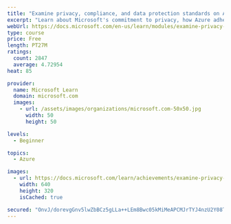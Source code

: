 ```yaml
---
title: "Examine privacy, compliance, and data protection standards on Azure"
excerpt: "Learn about Microsoft's commitment to privacy, how Azure adheres to common regulatory and compliance standards, and additional considerations government agencies need to make."
webUrl: https://docs.microsoft.com/en-us/learn/modules/examine-privacy-compliance-data-protection-standards/
type: course
price: Free
length: PT27M
ratings:
  count: 2847
  average: 4.72954
heat: 85

provider:
  name: Microsoft Learn
  domain: microsoft.com
  images:
    - url: /assets/images/organizations/microsoft.com-50x50.jpg
      width: 50
      height: 50

levels:
  - Beginner

topics:
  - Azure

images:
  - url: https://docs.microsoft.com/learn/achievements/examine-privacy-compliance-data-protection-standards-social.png
    width: 640
    height: 320
    isCached: true

secured: "OnvJ/dorevgGnv5lwZbBCz5gLLa++LEm8Bwc05kMiMeAPCMJrTYJ4nzU2Y08TyhZ4QZXvRLgtpA+UzWXiAjSCSVtOqLEuFx43NOsFQDD/22kGQOL3Qk9aBNIgXiXD9s6cS+TGc5XAeJay2vQDaIrq/4+IDzdY6OeNN3fvqwSDZLj6aCKwR3s+dLQTAby+F77y3HYjjxFTHcDy0C6a/guH18d5dgP1+NDt+XYGVNWUd7gW9FwXbmHczyx9hkhW6cmblE9Jp3VZac3N00VcLuURtBm7wmay2k4NdKld3yby9wvAuu3nAkdXCsyHSYxmP+/azV4cLnfHsLyX+2IgExvQWOfJC3YHc2gW1zc2Gwpz+1L6U47AKHB3Lou5GFNMQe1JMj/A5PioQg4Zws1xRb93INb6/GguFDsMkTCCqipP6c=;wCeSigmvc0U8IKf/1VIssw=="
---
```



